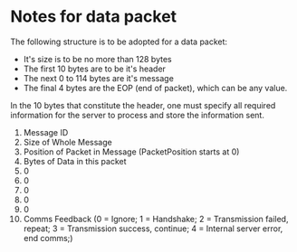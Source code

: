 # Notes for data packet

The following structure is to be adopted for a data packet:

- It's size is to be no more than 128 bytes
- The first 10 bytes are to be it's header
- The next 0 to 114 bytes are it's message
- The final 4 bytes are the EOP (end of packet), which can be any value.

In the 10 bytes that constitute the header, one must specify all required information for the server to process and store the information sent.
 
1. Message ID
2. Size of Whole Message 
3. Position of Packet in Message (PacketPosition starts at 0)
4. Bytes of Data in this packet
5. 0
6. 0
7. 0
8. 0
9. 0
10. Comms Feedback (0 = Ignore; 1 = Handshake; 2 = Transmission failed, repeat; 3 = Transmission success, continue; 4 = Internal server error, end comms;)
